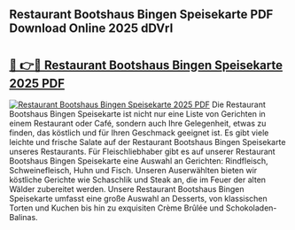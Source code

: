 ## Restaurant Bootshaus Bingen Speisekarte PDF Download Online 2025 dDVrI

# <h2><a href="http://gc8ugc.nevu.top/?p=Restaurant+Bootshaus+Bingen+Speisekarte">🔗 👉🔴 Restaurant Bootshaus Bingen Speisekarte 2025 PDF</a></h2>

[![Restaurant Bootshaus Bingen Speisekarte 2025 PDF](https://i.imgur.com/dBaPXMq.png)](http://gc8ugc.nevu.top/?p=Restaurant+Bootshaus+Bingen+Speisekarte)
Die Restaurant Bootshaus Bingen Speisekarte ist nicht nur eine Liste von Gerichten in einem Restaurant oder Café, sondern auch Ihre Gelegenheit, etwas zu finden, das köstlich und für Ihren Geschmack geeignet ist. Es gibt viele leichte und frische Salate auf der Restaurant Bootshaus Bingen Speisekarte unseres Restaurants. Für Fleischliebhaber gibt es auf unserer Restaurant Bootshaus Bingen Speisekarte eine Auswahl an Gerichten: Rindfleisch, Schweinefleisch, Huhn und Fisch. Unseren Auserwählten bieten wir köstliche Gerichte wie Schaschlik und Steak an, die im Feuer der alten Wälder zubereitet werden. Unsere Restaurant Bootshaus Bingen Speisekarte umfasst eine große Auswahl an Desserts, von klassischen Torten und Kuchen bis hin zu exquisiten Crème Brûlée und Schokoladen-Balinas.
